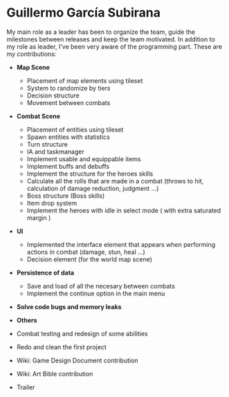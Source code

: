 # Guillermo García Subirana

My main role as a leader has been to organize the team, guide the milestones between releases and keep the team motivated. In addition to my role as leader, I've been very aware of the programming part. These are my contributions:

* **Map Scene**
  * Placement of map elements using tileset
  * System to randomize by tiers
  * Decision structure
  * Movement between combats
  
* **Combat Scene**
  * Placement of entities using tileset
  * Spawn entities with statistics
  * Turn structure
  * IA and taskmanager
  * Implement usable and equippable items
  * Implement buffs and debuffs
  * Implement the structure for the heroes skills
  * Calculate all the rolls that are made in a combat (throws to hit, calculation of damage reduction, judgment ...)
  * Boss structure (Boss skills)
  * Item drop system
  * Implement the heroes with idle in select mode ( with extra saturated margin )
  
* **UI**
  * Implemented the interface element that appears when performing actions in combat (damage, stun, heal ...)
  * Decision element (for the world map scene)
  
* **Persistence of data**
  * Save and load of all the necesary between combats
  * Implement the continue option in the main menu
  
* **Solve code bugs and memory leaks**

* **Others**
 * Combat testing and redesign of some abilities
 * Redo and clean the first project
 * Wiki: Game Design Document contribution
 * Wiki: Art Bible contribution
 * Trailer

